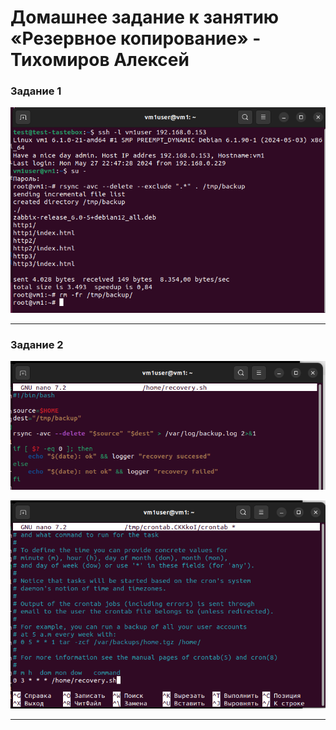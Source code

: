 # Домашнее задание к занятию «Резервное копирование» - Тихомиров Алексей


### Задание 1

![rsync1](https://github.com/Exel1992/sflt-homeworks/blob/main/rsync1.png)

---

### Задание 2

![rsync2](https://github.com/Exel1992/sflt-homeworks/blob/main/rsync2.png)

![crontab](https://github.com/Exel1992/sflt-homeworks/blob/main/crontab.png)

---